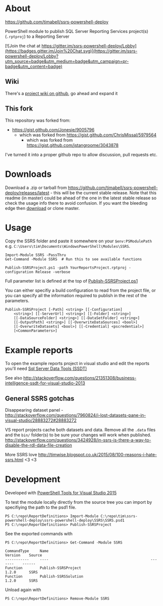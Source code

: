 # About

https://github.com/timabell/ssrs-powershell-deploy

PowerShell module to publish SQL Server Reporting Services project(s)
(`.rptproj`) to a Reporting Server

[![Join the chat at https://gitter.im/ssrs-powershell-deploy/Lobby](https://badges.gitter.im/Join%20Chat.svg)](https://gitter.im/ssrs-powershell-deploy/Lobby?utm_source=badge&utm_medium=badge&utm_campaign=pr-badge&utm_content=badge)

## Wiki

There's a [project wiki on
github](https://github.com/timabell/ssrs-powershell-deploy/wiki), go ahead and
expand it 

## This fork

This repository was forked from:

* https://gist.github.com/Jonesie/9005796
	* which was forked from https://gist.github.com/ChrisMissal/5979564
		* which was forked from https://gist.github.com/jstangroome/3043878

I've turned it into a proper github repo to allow discussion, pull requests
etc.

# Downloads

Download a .zip or tarball from
https://github.com/timabell/ssrs-powershell-deploy/releases/latest - this will
be the current stable release. Note that this readme (in master) could be ahead
of the one in the latest stable release so check the usage info there to avoid
confusion. If you want the bleeding edge then
[download](https://github.com/timabell/ssrs-powershell-deploy/archive/master.zip)
or clone master.

# Usage

Copy the SSRS folder and paste it somewhere on your `$env:PSModulePath` e.g.
`C:\Users\tim\Documents\WindowsPowerShell\Modules\SSRS`.

	Import-Module SSRS -PassThru
	Get-Command -Module SSRS  # Run this to see available functions

	Publish-SSRSProject.ps1 -path YourReportsProject.rptproj -configuration Release -verbose

Full parameter list is defined at the top of
[Publish-SSRSProject.ps1](https://github.com/timabell/ssrs-powershell-deploy/blob/master/Publish-SSRSProject/Module/Publish-SSRSProject.ps1#L5)

You can either specifiy a build configuration to read from the project file, or
you can specify all the information required to publish in the rest of the
parameters.

	Publish-SSRSProject [-Path] <string> [[-Configuration]
		<string>] [[-ServerUrl] <string>] [[-Folder] <string>]
		[[-DataSourceFolder] <string>] [[-DataSetFolder] <string>]
		[[-OutputPath] <string>] [[-OverwriteDataSources] <bool>]
		[[-OverwriteDatasets] <bool>] [[-Credential] <pscredential>]
		[<CommonParameters>]

# Example reports

To open the example reports project in visual studio and edit the reports
you'll need [Sql Server Data Tools
(SSDT)](http://www.microsoft.com/en-us/download/details.aspx?id=42313)

See also
http://stackoverflow.com/questions/21351308/business-intelligence-ssdt-for-visual-studio-2013

## General SSRS gotchas

Disappearing dataset panel -
http://stackoverflow.com/questions/7960824/i-lost-datasets-pane-in-visual-studio/28883272#28883272

VS report projects cache both datasets and data. Remove all the `.data` files and the
`bin/` folder(s) to be sure your changes will work when published.
http://stackoverflow.com/questions/3424928/in-ssrs-is-there-a-way-to-disable-the-rdl-data-file-creation

More SSRS love http://timwise.blogspot.co.uk/2015/08/100-reasons-i-hate-ssrs.html  <3 <3

# Development

Developed with [PowerShell Tools for Visual Studio 2015](https://visualstudiogallery.msdn.microsoft.com/c9eb3ba8-0c59-4944-9a62-6eee37294597)

To test the module locally directly from the source tree you can import by specifiying the path to the psd1 file.

	PS C:\repo\ReportDefinitions> Import-Module C:\repo\tim\ssrs-powershell-deploy\ssrs-powershell-deploy\SSRS\SSRS.psd1
	PS C:\repo\ReportDefinitions> Publish-SSRSProject

See the exported commands with

	PS C:\repo\ReportDefinitions> Get-Command -Module SSRS

	CommandType     Name                                               Version    Source
	-----------     ----                                               -------    ------
	Function        Publish-SSRSProject                                1.2.0      SSRS
	Function        Publish-SSRSSolution                               1.2.0      SSRS

Unload again with

	PS C:\repo\ReportDefinitions> Remove-Module SSRS

